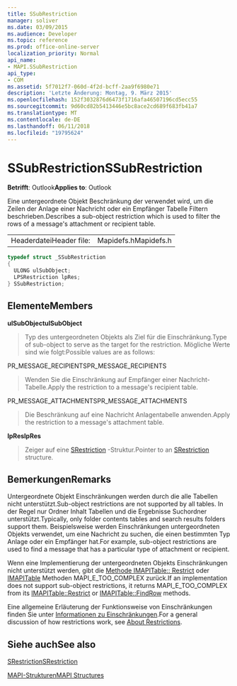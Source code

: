 ```yaml
---
title: SSubRestriction
manager: soliver
ms.date: 03/09/2015
ms.audience: Developer
ms.topic: reference
ms.prod: office-online-server
localization_priority: Normal
api_name:
- MAPI.SSubRestriction
api_type:
- COM
ms.assetid: 5f7012f7-060d-4f2d-bcff-2aa9f6980e71
description: 'Letzte Änderung: Montag, 9. März 2015'
ms.openlocfilehash: 152f3032876d6473f1716afa46507196cd5ecc55
ms.sourcegitcommit: 9d60cd82b5413446e5bc8ace2cd689f683fb41a7
ms.translationtype: MT
ms.contentlocale: de-DE
ms.lasthandoff: 06/11/2018
ms.locfileid: "19795624"
---
```

# <a name="ssubrestriction"></a><span data-ttu-id="fd58f-103">SSubRestriction</span><span class="sxs-lookup"><span data-stu-id="fd58f-103">SSubRestriction</span></span>

  
  
<span data-ttu-id="fd58f-104">**Betrifft**: Outlook</span><span class="sxs-lookup"><span data-stu-id="fd58f-104">**Applies to**: Outlook</span></span> 
  
<span data-ttu-id="fd58f-105">Eine untergeordnete Objekt Beschränkung der verwendet wird, um die Zeilen der Anlage einer Nachricht oder ein Empfänger Tabelle Filtern beschrieben.</span><span class="sxs-lookup"><span data-stu-id="fd58f-105">Describes a sub-object restriction which is used to filter the rows of a message's attachment or recipient table.</span></span>
  
|||
|:-----|:-----|
|<span data-ttu-id="fd58f-106">Headerdatei</span><span class="sxs-lookup"><span data-stu-id="fd58f-106">Header file:</span></span>  <br/> |<span data-ttu-id="fd58f-107">Mapidefs.h</span><span class="sxs-lookup"><span data-stu-id="fd58f-107">Mapidefs.h</span></span>  <br/> |
   
```cpp
typedef struct _SSubRestriction
{
  ULONG ulSubObject;
  LPSRestriction lpRes;
} SSubRestriction;

```

## <a name="members"></a><span data-ttu-id="fd58f-108">Elemente</span><span class="sxs-lookup"><span data-stu-id="fd58f-108">Members</span></span>

 <span data-ttu-id="fd58f-109">**ulSubObject**</span><span class="sxs-lookup"><span data-stu-id="fd58f-109">**ulSubObject**</span></span>
  
> <span data-ttu-id="fd58f-110">Typ des untergeordneten Objekts als Ziel für die Einschränkung.</span><span class="sxs-lookup"><span data-stu-id="fd58f-110">Type of sub-object to serve as the target for the restriction.</span></span> <span data-ttu-id="fd58f-111">Mögliche Werte sind wie folgt:</span><span class="sxs-lookup"><span data-stu-id="fd58f-111">Possible values are as follows:</span></span> 
    
<span data-ttu-id="fd58f-112">PR_MESSAGE_RECIPIENTS</span><span class="sxs-lookup"><span data-stu-id="fd58f-112">PR_MESSAGE_RECIPIENTS</span></span> 
  
> <span data-ttu-id="fd58f-113">Wenden Sie die Einschränkung auf Empfänger einer Nachricht-Tabelle.</span><span class="sxs-lookup"><span data-stu-id="fd58f-113">Apply the restriction to a message's recipient table.</span></span> 
    
<span data-ttu-id="fd58f-114">PR_MESSAGE_ATTACHMENTS</span><span class="sxs-lookup"><span data-stu-id="fd58f-114">PR_MESSAGE_ATTACHMENTS</span></span> 
  
>  <span data-ttu-id="fd58f-115">Die Beschränkung auf eine Nachricht Anlagentabelle anwenden.</span><span class="sxs-lookup"><span data-stu-id="fd58f-115">Apply the restriction to a message's attachment table.</span></span> 
    
 <span data-ttu-id="fd58f-116">**lpRes**</span><span class="sxs-lookup"><span data-stu-id="fd58f-116">**lpRes**</span></span>
  
> <span data-ttu-id="fd58f-117">Zeiger auf eine [SRestriction](srestriction.md) -Struktur.</span><span class="sxs-lookup"><span data-stu-id="fd58f-117">Pointer to an [SRestriction](srestriction.md) structure.</span></span> 
    
## <a name="remarks"></a><span data-ttu-id="fd58f-118">Bemerkungen</span><span class="sxs-lookup"><span data-stu-id="fd58f-118">Remarks</span></span>

<span data-ttu-id="fd58f-119">Untergeordnete Objekt Einschränkungen werden durch die alle Tabellen nicht unterstützt.</span><span class="sxs-lookup"><span data-stu-id="fd58f-119">Sub-object restrictions are not supported by all tables.</span></span> <span data-ttu-id="fd58f-120">In der Regel nur Ordner Inhalt Tabellen und die Ergebnisse Suchordner unterstützt.</span><span class="sxs-lookup"><span data-stu-id="fd58f-120">Typically, only folder contents tables and search results folders support them.</span></span> <span data-ttu-id="fd58f-121">Beispielsweise werden Einschränkungen untergeordneten Objekts verwendet, um eine Nachricht zu suchen, die einen bestimmten Typ Anlage oder ein Empfänger hat.</span><span class="sxs-lookup"><span data-stu-id="fd58f-121">For example, sub-object restrictions are used to find a message that has a particular type of attachment or recipient.</span></span> 
  
<span data-ttu-id="fd58f-122">Wenn eine Implementierung der untergeordneten Objekts Einschränkungen nicht unterstützt werden, gibt die [Methode IMAPITable:: Restrict](imapitable-restrict.md) oder [IMAPITable](imapitable-findrow.md) Methoden MAPI_E_TOO_COMPLEX zurück.</span><span class="sxs-lookup"><span data-stu-id="fd58f-122">If an implementation does not support sub-object restrictions, it returns MAPI_E_TOO_COMPLEX from its [IMAPITable::Restrict](imapitable-restrict.md) or [IMAPITable::FindRow](imapitable-findrow.md) methods.</span></span> 
  
<span data-ttu-id="fd58f-123">Eine allgemeine Erläuterung der Funktionsweise von Einschränkungen finden Sie unter [Informationen zu Einschränkungen](about-restrictions.md).</span><span class="sxs-lookup"><span data-stu-id="fd58f-123">For a general discussion of how restrictions work, see [About Restrictions](about-restrictions.md).</span></span> 
  
## <a name="see-also"></a><span data-ttu-id="fd58f-124">Siehe auch</span><span class="sxs-lookup"><span data-stu-id="fd58f-124">See also</span></span>



[<span data-ttu-id="fd58f-125">SRestriction</span><span class="sxs-lookup"><span data-stu-id="fd58f-125">SRestriction</span></span>](srestriction.md)


[<span data-ttu-id="fd58f-126">MAPI-Strukturen</span><span class="sxs-lookup"><span data-stu-id="fd58f-126">MAPI Structures</span></span>](mapi-structures.md)

